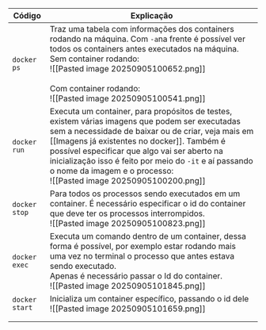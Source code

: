
| Código         | Explicação                                                                                                                                                                                                                                                                                                                                                                             |
| -------------- | -------------------------------------------------------------------------------------------------------------------------------------------------------------------------------------------------------------------------------------------------------------------------------------------------------------------------------------------------------------------------------------- |
| `docker ps`    | Traz uma tabela com informações dos containers rodando na máquina. Com `-a`na frente é possível ver todos os containers antes executados na máquina.<br>Sem container rodando:<br>![[Pasted image 20250905100652.png]]<br><br>Com container rodando:<br>![[Pasted image 20250905100541.png]]                                                                                           |
| `docker run`   | Executa um container, para propósitos de testes, existem várias imagens que podem ser executadas sem a necessidade de baixar ou de criar, veja mais em [[Imagens já existentes no docker]]. Também é possível especificar que algo vai ser aberto na inicialização isso é feito por meio do `-it` e aí passando o nome da imagem e o processo:<br>![[Pasted image 20250905100200.png]] |
| `docker stop`  | Para todos os processos sendo executados em um container. É necessário especificar o id do container que deve ter os processos interrompidos.<br>![[Pasted image 20250905100823.png]]                                                                                                                                                                                                  |
| `docker exec`  | Executa um comando dentro de um container, dessa forma é possível, por exemplo estar rodando mais uma vez no terminal o processo que antes estava sendo executado.<br>Apenas é necessário passar o Id do container.<br>![[Pasted image 20250905101845.png]]                                                                                                                            |
| `docker start` | Inicializa um container específico, passando o id dele<br>![[Pasted image 20250905101659.png]]                                                                                                                                                                                                                                                                                         |
|                |                                                                                                                                                                                                                                                                                                                                                                                        |
|                |                                                                                                                                                                                                                                                                                                                                                                                        |
